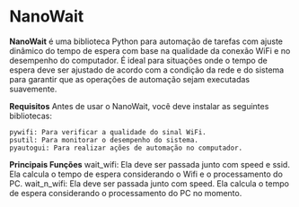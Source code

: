 # NanoWait

**NanoWait** é uma biblioteca Python para automação de tarefas com ajuste dinâmico do tempo de espera com base na qualidade da conexão WiFi e no desempenho do computador. É ideal para situações onde o tempo de espera deve ser ajustado de acordo com a condição da rede e do sistema para garantir que as operações de automação sejam executadas suavemente.

**Requisitos**
Antes de usar o NanoWait, você deve instalar as seguintes bibliotecas:

    pywifi: Para verificar a qualidade do sinal WiFi.
    psutil: Para monitorar o desempenho do sistema.
    pyautogui: Para realizar ações de automação no computador.

**Principais Funções**
wait_wifi: Ela deve ser passada junto com speed e ssid. Ela calcula o tempo de espera considerando o Wifi e o processamento do PC.
wait_n_wifi: Ela deve ser passada junto com speed. Ela calcula o tempo de espera considerando o processamento do PC no momento.
